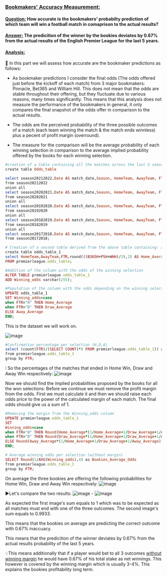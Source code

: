 ### <ins> Bookmakers' Accuracy Measurement:</ins>

#### <ins>Question:</ins> How accurate is the bookmakers' probabilty prediction of which team will win a football match in comaprison to the actual results?
#### <ins>Answer:</ins> The predicition of the winner by the bookies deviates by 0.67% from the actual results of the English Premier League for the last 5 years.

#### <ins>Analysis:</ins>

🎯 In this part we will assess how accurate are the bookmaker predictions as follows:

- As bookmaker predictions I consider the final odds (The odds offered just before the kickoff of each match) from 3 major bookmakers: Pinnacle, Bet365 and William Hill.
This does not mean that the odds are stable throughout their offering, but they fluctuate due to various reasons, many times significantly.
This means that this analysis does not measure the performance of the bookmakers in general, it only compares the final snapshot of the odds offer in comparison to the actual results.

- The odds are the perceived probability of the three possible outcomes of a match (each team winning the match & the match ends winnless) plus a pecent of profit margin (overround). 

- The measure for the comparison will be the average probability of each winning selection in comparison to the average implied probability offered by the books for each winning selection.

```ruby
#creation of a table containing all the matches across the last 5 seasons along with the final score and odds for the match winner from 3 bookmakers
create table Odds_table

select season20212022.Date AS match_date,Season, HomeTeam, AwayTeam, FTHG, FTAG, FTR, B365H, B365D, B365A, PSH, PSD, PSA, WHH, WHD, WHA
from season20212022
union all 
select season20202021.Date AS match_date,Season, HomeTeam, AwayTeam, FTHG, FTAG, FTR, B365H, B365D, B365A, PSH, PSD, PSA, WHH, WHD, WHA
from season20202021
union all 
select season20192020.Date AS match_date,Season, HomeTeam, AwayTeam, FTHG, FTAG, FTR, B365H, B365D, B365A, PSH, PSD, PSA, WHH, WHD, WHA
from season20192020
union all 
select season20182019.Date AS match_date,Season, HomeTeam, AwayTeam, FTHG, FTAG, FTR, B365H, B365D, B365A, PSH, PSD, PSA, WHH, WHD, WHA
from season20182019
union all 
select season20172018.Date AS match_date,Season, HomeTeam, AwayTeam, FTHG, FTAG, FTR, B365H, B365D, B365A, PSH, PSD, PSA, WHH, WHD, WHA
from season20172018;

# Creation of a second table derived from the above table containing: all the matches, the winning selection, the average odds for the winner of the three bookmakers
create table odds_table_1
select HomeTeam,AwayTeam,FTR,round(((B365H+PSH+WHH)/3),2) AS Home_Average,round(((B365d+PSd+WHd)/3),2) AS Draw_Average,round(((B365a+PSa+WHa)/3),2) AS Away_Average
FROM premierleague.odds_table;

#Addition of the column with the odds of the winning selection
ALTER TABLE premierleague.odds_table_1
ADD Winning_odds varchar(255);

#Population of the column with the odds depending on the winning selection
UPDATE odds_table_1
SET Winning_odds=case 
when FTR="H" THEN Home_Average
when FTR="D" THEN Draw_Average
ELSE Away_Average
END;
```
This is the dataset we will work on.

![image](https://user-images.githubusercontent.com/69303154/209352820-4843aa2e-728a-4195-821d-5e04d7001443.png)

```ruby
#Confirmation percentage per selection (H,D,A)
select (count(FTR)/(SELECT COUNT(*) FROM premierleague.odds_table_1)) as Avg_Winning_Seln
from premierleague.odds_table_1
group by FTR;
```
❕ So the percentages of the matches that ended in Home Win, Draw and Away Win respectively: ![image](https://user-images.githubusercontent.com/69303154/209353394-aa9cc78f-3ca2-4203-bee2-2995ba4dab12.png)

Now we should find the implied probabilities proposed by the books for all the won selections:
Before we continue we must remove the profit margin from the odds. First we must calculate it and then we should raise each odds price to the power of the calculated margin of each match. The final odds should give us a sum of 1.

```ruby
#Removing the margin from the Winning_odds column
UPDATE premierleague.odds_table_1
SET 
Winning_odds=case 
when FTR="H" THEN Round(Home_Average*(1/Home_Average+1/Draw_Average+1/Away_Average),2)
when FTR="D" THEN Round(Draw_Average*(1/Home_Average+1/Draw_Average+1/Away_Average),2)
ELSE Round(Away_Average*(1/Home_Average+1/Draw_Average+1/Away_Average),2)
END;

# Average winning odds per selection (without margin) 
SELECT Round(1/AVG(Winning_odds),4) as Bookies_Average_Odds
from premierleague.odds_table_1
group by FTR;
```
On average the three bookies are offering the following probabilities for Home Win, Draw and Away Win respectively: ![image](https://user-images.githubusercontent.com/69303154/209358716-ee9578f7-378b-4126-bafe-3a6b2f1ef543.png)


▶️Let's compare the two results: ![image](https://user-images.githubusercontent.com/69303154/209353394-aa9cc78f-3ca2-4203-bee2-2995ba4dab12.png) - ![image](https://user-images.githubusercontent.com/69303154/209358735-2105f65b-b932-4a0d-b771-9bd23d0c1adf.png)


As expected the first image's sum equals to 1 which was to be expected as all matches must end with one of the three outcomes.
The second image's sum equals to 0.9933. 

This means that the bookies on average are predicting the correct outcome with 0.67% inaccuacy.

This means that the predicition of the winner deviates by 0.67% from the actual results probability of the last 5 years. 

💡This means additionally that if a player would bet to all 3 outcomes <ins>without winning margin</ins> he would have 0.67% of his total stake as net winnings.
This however is covered by the winning margin which is usually 3-4%. This explains the bookies profitability long term.

